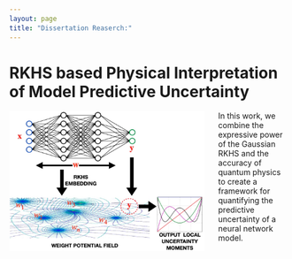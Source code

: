 ```yaml
---
layout: page
title: "Dissertation Reaserch:"
---
```


RKHS based Physical Interpretation of Model Predictive Uncertainty
===
<!-- <img src="assets/fm3.png"  class="img-responsive" alt=""> </div> -->
<img style="float: left; padding-right:25px" src="assets/fm3.JPG" width="70%" height="70%">
In this work, we combine the expressive power of the Gaussian RKHS and the accuracy of quantum physics to create a framework for quantifying the predictive uncertainty of a neural network model.
